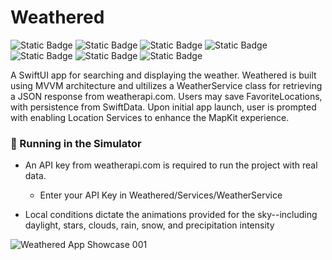 # Weathered
![Static Badge](https://img.shields.io/badge/Swift-orange)
![Static Badge](https://img.shields.io/badge/SwiftUI-orange)
![Static Badge](https://img.shields.io/badge/SwiftData-orange)
![Static Badge](https://img.shields.io/badge/MapKit-green)
![Static Badge](https://img.shields.io/badge/CoreLocation-blue)
![Static Badge](https://img.shields.io/badge/WeatherAPI-gray)
![Static Badge](https://img.shields.io/badge/MVVM-gray)

A SwiftUI app for searching and displaying the weather. Weathered is built using MVVM architecture and ultilizes a WeatherService class for retrieving a JSON response from weatherapi.com. Users may save FavoriteLocations, with persistence from SwiftData. Upon initial app launch, user is prompted with enabling Location Services to enhance the MapKit experience.


### 📲 Running in the Simulator
* An API key from weatherapi.com is required to run the project with real data.
  * Enter your API Key in Weathered/Services/WeatherService

* Local conditions dictate the animations provided for the sky--including daylight, stars, clouds, rain, snow, and precipitation intensity

![‎Weathered App Showcase ‎001](https://github.com/bodhichristian/Weathered/assets/110639779/df1743ff-6440-40eb-8ac6-530859df8af8)
